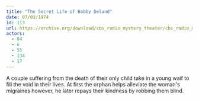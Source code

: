 ```yaml
---
title: "The Secret Life of Bobby Deland"
date: 07/03/1974
id: 113
url: https://archive.org/download/cbs_radio_mystery_theater/cbs_radio_mystery_theater-0101-0150.zip/cbs_radio_mystery_theater-0101-0150%2Fcbsrmt_0113_the_secret_life_of_bobby_deland.mp3
actors:
  - 84
  - 6
  - 55
  - 134
  - 17
---
```

A couple suffering from the death of their only child take in a young waif to fill the void in their lives. At first the orphan helps alleviate the woman's migraines however, he later repays their kindness by robbing them blind.
